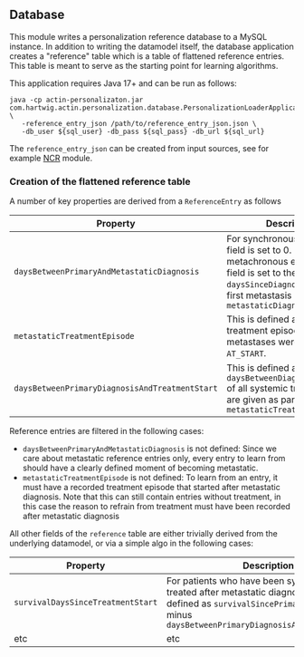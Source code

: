 ## Database

This module writes a personalization reference database to a MySQL instance. In addition to writing the datamodel itself, the database
application creates a "reference" table which is a table of flattened reference entries. This table is meant to serve as the starting point
for learning algorithms.

This application requires Java 17+ and can be run as follows:

```
java -cp actin-personalizaton.jar com.hartwig.actin.personalization.database.PersonalizationLoaderApplicationKt \
   -reference_entry_json /path/to/reference_entry_json.json \
   -db_user ${sql_user} -db_pass ${sql_pass} -db_url ${sql_url}
```

The `reference_entry_json` can be created from input sources, see for example [NCR](../ncr) module.

### Creation of the flattened reference table

A number of key properties are derived from a `ReferenceEntry` as follows

| Property                                       | Description                                                                                                                                                                          |
|------------------------------------------------|--------------------------------------------------------------------------------------------------------------------------------------------------------------------------------------|
| `daysBetweenPrimaryAndMetastaticDiagnosis`     | For synchronous entries this field is set to 0. For metachronous entries, this field is set to the `daysSinceDiagnosis` of the first metastasis defined in the `metastaticDiagnosis` |
| `metastaticTreatmentEpisode`                   | This is defined as the first treatment episode where metastases were present `AT_START`.                                                                                             |
| `daysBetweenPrimaryDiagnosisAndTreatmentStart` | This is defined as the smallest `daysBetweenDiagnosisAndStart` of all systemic treatments that are given as part of the `metastaticTreatmentEpisode`                                 |

Reference entries are filtered in the following cases:

- `daysBetweenPrimaryAndMetastaticDiagnosis` is not defined: Since we care about metastatic reference entries only, every entry to learn
  from should have a clearly defined moment of becoming metastatic.
- `metastaticTreatmentEpisode` is not defined: To learn from an entry, it must have a recorded treatment episode that started after
  metastatic diagnosis. Note that this can still contain entries without treatment, in this case the reason to refrain from treatment must
  have been recorded after metastatic diagnosis

All other fields of the `reference` table are either trivially derived from the underlying datamodel, or via a simple algo in the following
cases:

| Property                          | Description                                                                                                                                                                          |
|-----------------------------------|--------------------------------------------------------------------------------------------------------------------------------------------------------------------------------------|
| `survivalDaysSinceTreatmentStart` | For patients who have been systemically treated after metastatic diagnosis, field is defined as `survivalSincePrimaryDiagnosis` minus `daysBetweenPrimaryDiagnosisAndTreatmentStart` |
| etc                               | etc                                                                                                                                                                                  | 




